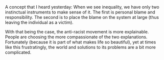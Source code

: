 A concept that I heard yesterday: When we see inequality, we have only two instinctual instruments to make sense of it. The first is personal blame and responsibility. The second is to place the blame on the system at large (thus leaving the individual as a victim).

With that being the case, the anti-racist movement is more explainable. People are choosing the more compassionate of the two explanations. Fortunately (because it is part of what makes life so beautiful), yet at times like this frustratingly, the world and solutions to its problems are a bit more complicated.    
